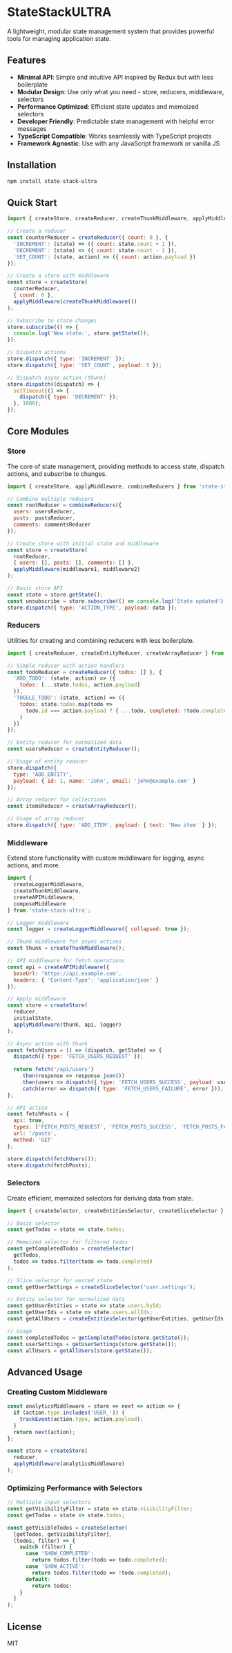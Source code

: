 # StateStackULTRA

A lightweight, modular state management system that provides powerful tools for managing application state.

## Features

- **Minimal API**: Simple and intuitive API inspired by Redux but with less boilerplate
- **Modular Design**: Use only what you need - store, reducers, middleware, selectors
- **Performance Optimized**: Efficient state updates and memoized selectors
- **Developer Friendly**: Predictable state management with helpful error messages
- **TypeScript Compatible**: Works seamlessly with TypeScript projects
- **Framework Agnostic**: Use with any JavaScript framework or vanilla JS

## Installation

```bash
npm install state-stack-ultra
```

## Quick Start

```javascript
import { createStore, createReducer, createThunkMiddleware, applyMiddleware } from 'state-stack-ultra';

// Create a reducer
const counterReducer = createReducer({ count: 0 }, {
  'INCREMENT': (state) => ({ count: state.count + 1 }),
  'DECREMENT': (state) => ({ count: state.count - 1 }),
  'SET_COUNT': (state, action) => ({ count: action.payload })
});

// Create a store with middleware
const store = createStore(
  counterReducer,
  { count: 0 },
  applyMiddleware(createThunkMiddleware())
);

// Subscribe to state changes
store.subscribe(() => {
  console.log('New state:', store.getState());
});

// Dispatch actions
store.dispatch({ type: 'INCREMENT' });
store.dispatch({ type: 'SET_COUNT', payload: 5 });

// Dispatch async action (thunk)
store.dispatch((dispatch) => {
  setTimeout(() => {
    dispatch({ type: 'DECREMENT' });
  }, 1000);
});
```

## Core Modules

### Store

The core of state management, providing methods to access state, dispatch actions, and subscribe to changes.

```javascript
import { createStore, applyMiddleware, combineReducers } from 'state-stack-ultra';

// Combine multiple reducers
const rootReducer = combineReducers({
  users: usersReducer,
  posts: postsReducer,
  comments: commentsReducer
});

// Create store with initial state and middleware
const store = createStore(
  rootReducer,
  { users: [], posts: [], comments: [] },
  applyMiddleware(middleware1, middleware2)
);

// Basic store API
const state = store.getState();
const unsubscribe = store.subscribe(() => console.log('State updated'));
store.dispatch({ type: 'ACTION_TYPE', payload: data });
```

### Reducers

Utilities for creating and combining reducers with less boilerplate.

```javascript
import { createReducer, createEntityReducer, createArrayReducer } from 'state-stack-ultra';

// Simple reducer with action handlers
const todoReducer = createReducer({ todos: [] }, {
  'ADD_TODO': (state, action) => ({
    todos: [...state.todos, action.payload]
  }),
  'TOGGLE_TODO': (state, action) => ({
    todos: state.todos.map(todo => 
      todo.id === action.payload ? { ...todo, completed: !todo.completed } : todo
    )
  })
});

// Entity reducer for normalized data
const usersReducer = createEntityReducer();

// Usage of entity reducer
store.dispatch({ 
  type: 'ADD_ENTITY', 
  payload: { id: 1, name: 'John', email: 'john@example.com' } 
});

// Array reducer for collections
const itemsReducer = createArrayReducer();

// Usage of array reducer
store.dispatch({ type: 'ADD_ITEM', payload: { text: 'New item' } });
```

### Middleware

Extend store functionality with custom middleware for logging, async actions, and more.

```javascript
import { 
  createLoggerMiddleware, 
  createThunkMiddleware, 
  createAPIMiddleware,
  composeMiddleware
} from 'state-stack-ultra';

// Logger middleware
const logger = createLoggerMiddleware({ collapsed: true });

// Thunk middleware for async actions
const thunk = createThunkMiddleware();

// API middleware for fetch operations
const api = createAPIMiddleware({ 
  baseUrl: 'https://api.example.com',
  headers: { 'Content-Type': 'application/json' }
});

// Apply middleware
const store = createStore(
  reducer,
  initialState,
  applyMiddleware(thunk, api, logger)
);

// Async action with thunk
const fetchUsers = () => (dispatch, getState) => {
  dispatch({ type: 'FETCH_USERS_REQUEST' });
  
  return fetch('/api/users')
    .then(response => response.json())
    .then(users => dispatch({ type: 'FETCH_USERS_SUCCESS', payload: users }))
    .catch(error => dispatch({ type: 'FETCH_USERS_FAILURE', error }));
};

// API action
const fetchPosts = {
  api: true,
  types: ['FETCH_POSTS_REQUEST', 'FETCH_POSTS_SUCCESS', 'FETCH_POSTS_FAILURE'],
  url: '/posts',
  method: 'GET'
};

store.dispatch(fetchUsers());
store.dispatch(fetchPosts);
```

### Selectors

Create efficient, memoized selectors for deriving data from state.

```javascript
import { createSelector, createEntitiesSelector, createSliceSelector } from 'state-stack-ultra';

// Basic selector
const getTodos = state => state.todos;

// Memoized selector for filtered todos
const getCompletedTodos = createSelector(
  getTodos,
  todos => todos.filter(todo => todo.completed)
);

// Slice selector for nested state
const getUserSettings = createSliceSelector('user.settings');

// Entity selector for normalized data
const getUserEntities = state => state.users.byId;
const getUserIds = state => state.users.allIds;
const getAllUsers = createEntitiesSelector(getUserEntities, getUserIds);

// Usage
const completedTodos = getCompletedTodos(store.getState());
const userSettings = getUserSettings(store.getState());
const allUsers = getAllUsers(store.getState());
```

## Advanced Usage

### Creating Custom Middleware

```javascript
const analyticsMiddleware = store => next => action => {
  if (action.type.includes('USER_')) {
    trackEvent(action.type, action.payload);
  }
  return next(action);
};

const store = createStore(
  reducer,
  applyMiddleware(analyticsMiddleware)
);
```

### Optimizing Performance with Selectors

```javascript
// Multiple input selectors
const getVisibilityFilter = state => state.visibilityFilter;
const getTodos = state => state.todos;

const getVisibleTodos = createSelector(
  [getTodos, getVisibilityFilter],
  (todos, filter) => {
    switch (filter) {
      case 'SHOW_COMPLETED':
        return todos.filter(todo => todo.completed);
      case 'SHOW_ACTIVE':
        return todos.filter(todo => !todo.completed);
      default:
        return todos;
    }
  }
);
```

## License

MIT 